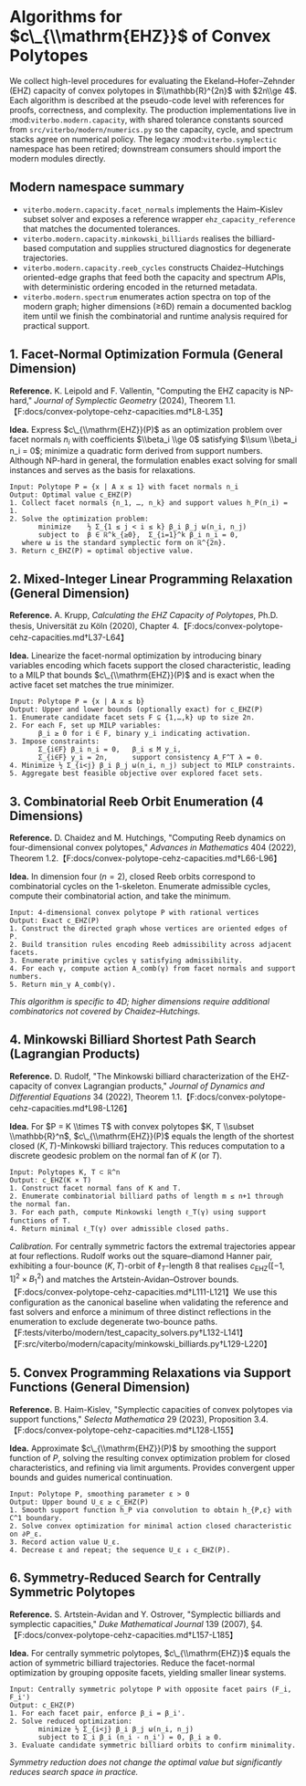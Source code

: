 # Algorithms for $c\_{\\mathrm{EHZ}}$ of Convex Polytopes

We collect high-level procedures for evaluating the Ekeland–Hofer–Zehnder (EHZ) capacity of convex
polytopes in $\\mathbb{R}^{2n}$ with $2n\\ge 4$. Each algorithm is described at the pseudo-code
level with references for proofs, correctness, and complexity. The production implementations live
in :mod:`viterbo.modern.capacity`, with shared tolerance constants sourced from
``src/viterbo/modern/numerics.py`` so the capacity, cycle, and spectrum stacks agree on numerical
policy. The legacy :mod:`viterbo.symplectic` namespace has been retired; downstream consumers should
import the modern modules directly.

## Modern namespace summary

- ``viterbo.modern.capacity.facet_normals`` implements the Haim–Kislev subset solver and exposes a
  reference wrapper ``ehz_capacity_reference`` that matches the documented tolerances.
- ``viterbo.modern.capacity.minkowski_billiards`` realises the billiard-based computation and
  supplies structured diagnostics for degenerate trajectories.
- ``viterbo.modern.capacity.reeb_cycles`` constructs Chaidez–Hutchings oriented-edge graphs that
  feed both the capacity and spectrum APIs, with deterministic ordering encoded in the returned
  metadata.
- ``viterbo.modern.spectrum`` enumerates action spectra on top of the modern graph; higher
  dimensions (≥6D) remain a documented backlog item until we finish the combinatorial and runtime
  analysis required for practical support.

## 1. Facet-Normal Optimization Formula (General Dimension)

**Reference.** K. Leipold and F. Vallentin, "Computing the EHZ capacity is NP-hard," _Journal of
Symplectic Geometry_ (2024), Theorem 1.1.【F:docs/convex-polytope-cehz-capacities.md†L8-L35】

**Idea.** Express $c\_{\\mathrm{EHZ}}(P)$ as an optimization problem over facet normals $n_i$ with
coefficients $\\beta_i \\ge 0$ satisfying $\\sum \\beta_i n_i = 0$; minimize a quadratic form
derived from support numbers. Although NP-hard in general, the formulation enables exact solving for
small instances and serves as the basis for relaxations.

```text
Input: Polytope P = {x | A x ≤ 1} with facet normals n_i
Output: Optimal value c_EHZ(P)
1. Collect facet normals {n_1, …, n_k} and support values h_P(n_i) = 1.
2. Solve the optimization problem:
       minimize    ½ Σ_{1 ≤ j < i ≤ k} β_i β_j ω(n_i, n_j)
       subject to  β ∈ ℝ^k_{≥0},  Σ_{i=1}^k β_i n_i = 0,
   where ω is the standard symplectic form on ℝ^{2n}.
3. Return c_EHZ(P) = optimal objective value.
```

## 2. Mixed-Integer Linear Programming Relaxation (General Dimension)

**Reference.** A. Krupp, _Calculating the EHZ Capacity of Polytopes_, Ph.D. thesis, Universität zu
Köln (2020), Chapter 4.【F:docs/convex-polytope-cehz-capacities.md†L37-L64】

**Idea.** Linearize the facet-normal optimization by introducing binary variables encoding which
facets support the closed characteristic, leading to a MILP that bounds $c\_{\\mathrm{EHZ}}(P)$ and
is exact when the active facet set matches the true minimizer.

```text
Input: Polytope P = {x | A x ≤ b}
Output: Upper and lower bounds (optionally exact) for c_EHZ(P)
1. Enumerate candidate facet sets F ⊆ {1,…,k} up to size 2n.
2. For each F, set up MILP variables:
       β_i ≥ 0 for i ∈ F, binary y_i indicating activation.
3. Impose constraints:
       Σ_{i∈F} β_i n_i = 0,   β_i ≤ M y_i,
       Σ_{i∈F} y_i = 2n,      support consistency A_F^T λ = 0.
4. Minimize ½ Σ_{i<j} β_i β_j ω(n_i, n_j) subject to MILP constraints.
5. Aggregate best feasible objective over explored facet sets.
```

## 3. Combinatorial Reeb Orbit Enumeration (4 Dimensions)

**Reference.** D. Chaidez and M. Hutchings, "Computing Reeb dynamics on four-dimensional convex
polytopes," _Advances in Mathematics_ 404 (2022), Theorem
1.2.【F:docs/convex-polytope-cehz-capacities.md†L66-L96】

**Idea.** In dimension four ($n=2$), closed Reeb orbits correspond to combinatorial cycles on the
$1$-skeleton. Enumerate admissible cycles, compute their combinatorial action, and take the minimum.

```text
Input: 4-dimensional convex polytope P with rational vertices
Output: Exact c_EHZ(P)
1. Construct the directed graph whose vertices are oriented edges of P.
2. Build transition rules encoding Reeb admissibility across adjacent facets.
3. Enumerate primitive cycles γ satisfying admissibility.
4. For each γ, compute action A_comb(γ) from facet normals and support numbers.
5. Return min_γ A_comb(γ).
```

_This algorithm is specific to 4D; higher dimensions require additional combinatorics not covered by
Chaidez–Hutchings._

## 4. Minkowski Billiard Shortest Path Search (Lagrangian Products)

**Reference.** D. Rudolf, "The Minkowski billiard characterization of the EHZ-capacity of convex
Lagrangian products," _Journal of Dynamics and Differential Equations_ 34 (2022), Theorem
1.1.【F:docs/convex-polytope-cehz-capacities.md†L98-L126】

**Idea.** For $P = K \\times T$ with convex polytopes $K, T \\subset \\mathbb{R}^n$,
$c\_{\\mathrm{EHZ}}(P)$ equals the length of the shortest closed $(K,T)$-Minkowski billiard
trajectory. This reduces computation to a discrete geodesic problem on the normal fan of $K$ (or
$T$).

```text
Input: Polytopes K, T ⊂ ℝ^n
Output: c_EHZ(K × T)
1. Construct facet normal fans of K and T.
2. Enumerate combinatorial billiard paths of length m ≤ n+1 through the normal fan.
3. For each path, compute Minkowski length ℓ_T(γ) using support functions of T.
4. Return minimal ℓ_T(γ) over admissible closed paths.
```

_Calibration._ For centrally symmetric factors the extremal trajectories appear at four reflections.
Rudolf works out the square–diamond Hanner pair, exhibiting a four-bounce $(K,T)$-orbit of
$\ell_T$-length $8$ that realises $c_{\mathrm{EHZ}}([-1,1]^2 \times B_1^2)$ and matches the
Artstein-Avidan–Ostrover bounds.【F:docs/convex-polytope-cehz-capacities.md†L111-L121】We use this
configuration as the canonical baseline when validating the reference and fast solvers and enforce a
minimum of three distinct reflections in the enumeration to exclude degenerate two-bounce
paths.【F:tests/viterbo/modern/test_capacity_solvers.py†L132-L141】【F:src/viterbo/modern/capacity/minkowski_billiards.py†L129-L220】

## 5. Convex Programming Relaxations via Support Functions (General Dimension)

**Reference.** B. Haim-Kislev, "Symplectic capacities of convex polytopes via support functions,"
_Selecta Mathematica_ 29 (2023), Proposition
3.4.【F:docs/convex-polytope-cehz-capacities.md†L128-L155】

**Idea.** Approximate $c\_{\\mathrm{EHZ}}(P)$ by smoothing the support function of $P$, solving the
resulting convex optimization problem for closed characteristics, and refining via limit arguments.
Provides convergent upper bounds and guides numerical continuation.

```text
Input: Polytope P, smoothing parameter ε > 0
Output: Upper bound U_ε ≥ c_EHZ(P)
1. Smooth support function h_P via convolution to obtain h_{P,ε} with C^1 boundary.
2. Solve convex optimization for minimal action closed characteristic on ∂P_ε.
3. Record action value U_ε.
4. Decrease ε and repeat; the sequence U_ε ↓ c_EHZ(P).
```

## 6. Symmetry-Reduced Search for Centrally Symmetric Polytopes

**Reference.** S. Artstein-Avidan and Y. Ostrover, "Symplectic billiards and symplectic capacities,"
_Duke Mathematical Journal_ 139 (2007), §4.【F:docs/convex-polytope-cehz-capacities.md†L157-L185】

**Idea.** For centrally symmetric polytopes, $c\_{\\mathrm{EHZ}}$ equals the action of symmetric
billiard trajectories. Reduce the facet-normal optimization by grouping opposite facets, yielding
smaller linear systems.

```text
Input: Centrally symmetric polytope P with opposite facet pairs (F_i, F_i')
Output: c_EHZ(P)
1. For each facet pair, enforce β_i = β_i'.
2. Solve reduced optimization:
       minimize ½ Σ_{i<j} β_i β_j ω(n_i, n_j)
       subject to Σ_i β_i (n_i - n_i') = 0, β_i ≥ 0.
3. Evaluate candidate symmetric billiard orbits to confirm minimality.
```

_Symmetry reduction does not change the optimal value but significantly reduces search space in
practice._
